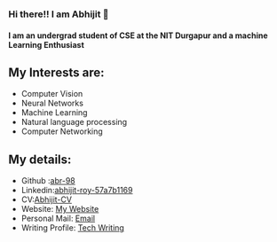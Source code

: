 ### Hi there!! I am Abhijit 👋

#### I am an undergrad student of CSE at the NIT Durgapur and a machine Learning Enthusiast

## My Interests are:

- Computer Vision
- Neural Networks
- Machine Learning
- Natural language processing
- Computer Networking

## My details:

- Github :[abr-98](https://github.com/abr-98)
- Linkedin:[abhijit-roy-57a7b1169](https://www.linkedin.com/in/abhijit-roy-57a7b1169/)
- CV:[Abhijit-CV](https://www.slideshare.net/secret/fbfT2egIanyijW)
- Website: [My Website](https://abr-98.github.io/Abhijit-Roy/)
- Personal Mail: [Email](https://mail.google.com/mail/u/0/?view=cm&fs=1&tf=1&source=mailto&to=abhijitroy1998@gmail.com)
- Writing Profile: [Tech Writing](https://medium.com/@myac.abhijit) 

